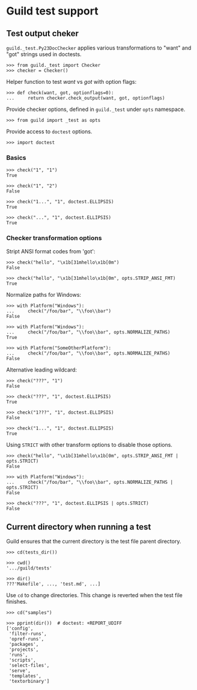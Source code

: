 # Guild test support

## Test output cheker

`guild._test.Py23DocChecker` applies various transformations to "want"
and "got" strings used in doctests.

    >>> from guild._test import Checker
    >>> checker = Checker()

Helper function to test *want* vs *got* with option flags:

    >>> def check(want, got, optionflags=0):
    ...     return checker.check_output(want, got, optionflags)

Provide checker options, defined in `guild._test` under `opts`
namespace.

    >>> from guild import _test as opts

Provide access to `doctest` options.

    >>> import doctest

### Basics

    >>> check("1", "1")
    True

    >>> check("1", "2")
    False

    >>> check("1...", "1", doctest.ELLIPSIS)
    True

    >>> check("...", "1", doctest.ELLIPSIS)
    True

### Checker transformation options

Stript ANSI format codes from 'got':

    >>> check("hello", "\x1b[31mhello\x1b[0m")
    False

    >>> check("hello", "\x1b[31mhello\x1b[0m", opts.STRIP_ANSI_FMT)
    True

Normalize paths for Windows:

    >>> with Platform("Windows"):
    ...     check("/foo/bar", "\\foo\\bar")
    False

    >>> with Platform("Windows"):
    ...     check("/foo/bar", "\\foo\\bar", opts.NORMALIZE_PATHS)
    True

    >>> with Platform("SomeOtherPlatform"):
    ...     check("/foo/bar", "\\foo\\bar", opts.NORMALIZE_PATHS)
    False

Alternative leading wildcard:

    >>> check("???", "1")
    False

    >>> check("???", "1", doctest.ELLIPSIS)
    True

    >>> check("1???", "1", doctest.ELLIPSIS)
    False

    >>> check("1...", "1", doctest.ELLIPSIS)
    True

Using `STRICT` with other transform options to disable those options.

    >>> check("hello", "\x1b[31mhello\x1b[0m", opts.STRIP_ANSI_FMT | opts.STRICT)
    False

    >>> with Platform("Windows"):
    ...     check("/foo/bar", "\\foo\\bar", opts.NORMALIZE_PATHS | opts.STRICT)
    False

    >>> check("???", "1", doctest.ELLIPSIS | opts.STRICT)
    False


## Current directory when running a test

Guild ensures that the current directory is the test file parent
directory.

    >>> cd(tests_dir())

    >>> cwd()
    '.../guild/tests'

    >>> dir()
    ???'Makefile', ..., 'test.md', ...]

Use `cd` to change directories. This change is reverted when the test
file finishes.

    >>> cd("samples")

    >>> pprint(dir())  # doctest: +REPORT_UDIFF
    ['config',
     'filter-runs',
     'opref-runs',
     'packages',
     'projects',
     'runs',
     'scripts',
     'select-files',
     'serve',
     'templates',
     'textorbinary']
